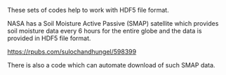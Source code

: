 These sets of codes help to work with HDF5 file format.

NASA has a Soil Moisture Active Passive (SMAP) satellite which provides soil moisture data every 6 hours for the entire globe and the data is provided in HDF5 file format.

https://rpubs.com/sulochandhungel/598399

There is also a code which can automate download of such SMAP data.
